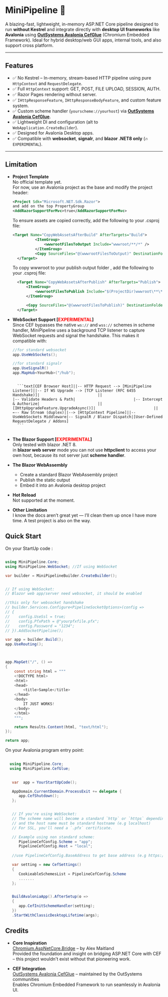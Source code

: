 # MiniPipeline 🚀


A blazing-fast, lightweight, in-memory ASP.NET Core pipeline designed to run **without Kestrel** and integrate directly with **desktop UI frameworks** like **Avalonia** using [**OutSystems Avalonia CefGlue**](https://github.com/OutSystems/CefGlue) (Chromium Embedded Framework). Ideal for hybrid desktop/web GUI apps, internal tools, and also support cross platform. 

---

## Features

- ✅ No Kestrel – In-memory, stream-based HTTP pipeline using pure `HttpContext` and `RequestDelegate`.
- ✅ Full `HttpContext` support: GET, POST, FILE UPLOAD, SESSION, AUTH.
- ✅ Razor Pages rendering without server.
- ✅ `IHttpResponseFeature`, `IHttpResponseBodyFeature`, and custom feature system.
- ✅ Custom scheme handler (`yourscheme://yourhost`) via [**OutSystems Avalonia CefGlue**](https://github.com/OutSystems/CefGlue).
- ✅ Lightweight DI and configuration (alt to `WebApplication.CreateBuilder`).
- ✅ Designed for Avalonia Desktop apps.
- ✅ Compatible with **websocket**, **signalr**, and **blazor .NET8 only** (`🔥EXPERIMENTAL`).

---


## Limitation
- **Project Template**  
  No official template yet.  
  For now, use an Avalonia project as the base and modify the project header:

  ```xml
  <Project Sdk="Microsoft.NET.Sdk.Razor"> 
  and add on the top PropertyGroup
  <AddRazorSupportForMvc>true</AddRazorSupportForMvc>	
  ```

  To ensure assets are copied correctly, add the following to your .csproj file:  
  ```xml
  <Target Name="CopyWebAssetsAfterBuild" AfterTargets="Build">
			<ItemGroup>
				<wwwrootFilesToOutput Include="wwwroot/**/*" />
			</ItemGroup>
			<Copy SourceFiles="@(wwwrootFilesToOutput)" DestinationFolder="$(OutputPath)wwwroot\%(RecursiveDir)" SkipUnchangedFiles="true" />
	</Target>
  ```

  To copy wwwroot to your publish output folder , add the following to your .csproj file:
  ```xml  
 	<Target Name="CopyWebAssetsAfterPublish" AfterTargets="Publish">
		<ItemGroup>
			<wwwrootFilesToPublish Include="$(ProjectDir)wwwroot\**\*" />
		</ItemGroup>

		<Copy SourceFiles="@(wwwrootFilesToPublish)" DestinationFolder="$(PublishDir)wwwroot\%(wwwrootFilesToPublish.RecursiveDir)" SkipUnchangedFiles="true" />
	</Target>
  ```

- **WebSocket Support [<span style="color:red">EXPERIMENTAL</span>]**  
  Since CEF bypasses the native `ws://` and `wss://` schemes in scheme handler, MiniPipeline uses a background TCP listener to capture WebSocket requests and signal the handshake.
  This makes it compatible with:

  ```c#
  //for standard websocket
  app.UseWebSockets();

  //for standard signalr
  app.UseSignalR()
  app.MapHub<YourHub>("/hub");
  ```  
  <pre><code>
    ```text[CEF Browser Host]||-- HTTP Request --> [MiniPipeline Listener]||-- If WS Upgrade --> [TCP Listener (RFC 6455 Handshake)]|                          ||                          |-- Validate Headers & Path|                          |-- Intercept & Authorize|                          ||                    [IHttpUpgradeFeature.UpgradeAsync()]|                          ||                    ←-- Raw Stream (duplex)||--> [HttpContext Pipeline]||-- UseWebSockets Middleware|-- SignalR / Blazor Dispatch|[User-Defined RequestDelegate / Addons]
    ```
   </code></pre>

- **The Blazor Support [<span style="color:red">EXPERIMENTAL</span>]**  
   Only tested with blazor  .NET 8.  
   in **blazor web server** mode you can not use **httpclient** to access your own host, because its not server just **scheme handler**.

- **The Blazor WebAssembly**  
  - Create a standard Blazor WebAssembly project
  - Publish the static output
  - Embed it into an Avalonia desktop project
  
- **Hot Reload**  
   Not supported at the moment.    

- **Other Limitation**  
   I know the docs aren’t great yet — I’ll clean them up once I have more time. A test project is also on the way.

## Quick Start 
On your StartUp code :
```csharp

using MiniPipeline.Core;
using MiniPipeline.WebSocket; //If using WebSocket

var builder = MiniPipelineBuilder.CreateBuilder();


// If using WebSocket:
// Blazor web app/server need websocket, it should be enabled

//this only for websocket handshake 
// builder.Services.Configure<PipelineSocketOptions>(config =>
// {
//    config.UseSsl = true;
//    config.PfxPath = @"yourpfxfile.pfx"; 
//    config.Password = "1234";
// }).AddSocketPipeline();

var app = builder.Build();   
app.UseRouting();



app.MapGet("/", () =>
{
    const string html = """
    <!DOCTYPE html>
    <html>
    <head>
        <title>Sample</title>
    </head>
    <body>
        IT JUST WORKS!
    </body>
    </html>
    """;

    return Results.Content(html, "text/html");
});

return app;

```

On your Avalonia program entry point:
```csharp
  
  using MiniPipeline.Core;
  using MiniPipeline.CefGlue;
 

   var  app = YourStartUpCode();

   AppDomain.CurrentDomain.ProcessExit += delegate { 
      app.CefShutdown();
   };


   // If you're using WebSocket: 
   // The scheme name will become a standard `http` or `https` depending on your socket options.
   // and the host name must be standard hostname (e.g localhost)
   // For SSL, you'll need a `.pfx` certificate.

   // Example using non standard scheme:
      PipelineCefConfig.Scheme = "app";
      PipelineCefConfig.Host = "local";
        
   //use PipelineCefConfig.BaseAddress to get base address (e.g https://localhost:8080 default)

   var setting = new CefSettings()
   {
      CookieableSchemesList = PipelineCefConfig.Scheme
      .......
   };        


   BuildAvaloniaApp().AfterSetup(o =>
   {
      app.CefInitSchemeHandler(setting);
   })
   .StartWithClassicDesktopLifetime(args);


```
## Credits
- **Core Inspiration**  
   [Chromium.AspNetCore.Bridge](https://github.com/ChromiumDotNet/Chromium.AspNetCore.Bridge) – by Alex Maitland  
   Provided the foundation and insight on bridging ASP.NET Core with CEF – this project wouldn't exist without that pioneering work.

- **CEF Integration**  
  [OutSystems Avalonia CefGlue](https://github.com/OutSystems/CefGlue) – maintained by the OutSystems communities  
  Enables Chromium Embedded Framework to run seamlessly in Avalonia UI. 